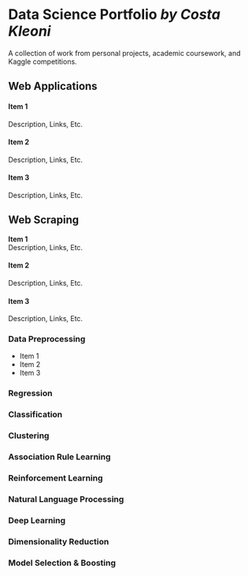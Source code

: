 # Data Science Portfolio *by Costa Kleoni*
A collection of work from personal projects, academic coursework, and Kaggle competitions.

Web Applications
------
#### Item 1
Description, Links, Etc.  
#### Item 2
Description, Links, Etc.  
#### Item 3
Description, Links, Etc.  

Web Scraping
------

   **Item 1**  
   Description, Links, Etc.  
#### Item 2
Description, Links, Etc.  
#### Item 3
Description, Links, Etc.  

### Data Preprocessing
* Item 1
* Item 2
* Item 3
### Regression
### Classification
### Clustering 
### Association Rule Learning
### Reinforcement Learning
### Natural Language Processing
### Deep Learning
### Dimensionality Reduction
### Model Selection & Boosting


